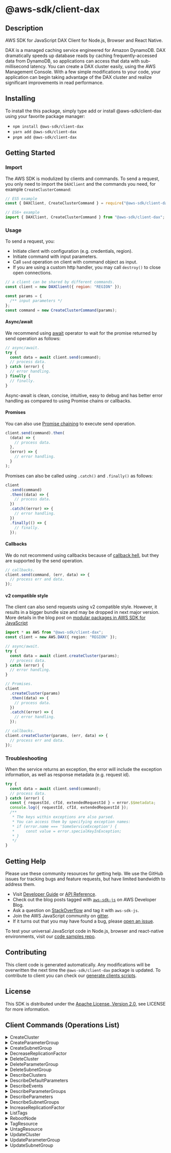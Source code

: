 <!-- generated file, do not edit directly -->

# @aws-sdk/client-dax

## Description

AWS SDK for JavaScript DAX Client for Node.js, Browser and React Native.

<p>DAX is a managed caching service engineered for Amazon DynamoDB. DAX
dramatically speeds up database reads by caching frequently-accessed data from DynamoDB, so
applications can access that data with sub-millisecond latency. You can create a DAX
cluster easily, using the AWS Management Console. With a few simple modifications to
your code, your application can begin taking advantage of the DAX cluster and realize
significant improvements in read performance.</p>

## Installing

To install the this package, simply type add or install @aws-sdk/client-dax
using your favorite package manager:

- `npm install @aws-sdk/client-dax`
- `yarn add @aws-sdk/client-dax`
- `pnpm add @aws-sdk/client-dax`

## Getting Started

### Import

The AWS SDK is modulized by clients and commands.
To send a request, you only need to import the `DAXClient` and
the commands you need, for example `CreateClusterCommand`:

```js
// ES5 example
const { DAXClient, CreateClusterCommand } = require("@aws-sdk/client-dax");
```

```ts
// ES6+ example
import { DAXClient, CreateClusterCommand } from "@aws-sdk/client-dax";
```

### Usage

To send a request, you:

- Initiate client with configuration (e.g. credentials, region).
- Initiate command with input parameters.
- Call `send` operation on client with command object as input.
- If you are using a custom http handler, you may call `destroy()` to close open connections.

```js
// a client can be shared by different commands.
const client = new DAXClient({ region: "REGION" });

const params = {
  /** input parameters */
};
const command = new CreateClusterCommand(params);
```

#### Async/await

We recommend using [await](https://developer.mozilla.org/en-US/docs/Web/JavaScript/Reference/Operators/await)
operator to wait for the promise returned by send operation as follows:

```js
// async/await.
try {
  const data = await client.send(command);
  // process data.
} catch (error) {
  // error handling.
} finally {
  // finally.
}
```

Async-await is clean, concise, intuitive, easy to debug and has better error handling
as compared to using Promise chains or callbacks.

#### Promises

You can also use [Promise chaining](https://developer.mozilla.org/en-US/docs/Web/JavaScript/Guide/Using_promises#chaining)
to execute send operation.

```js
client.send(command).then(
  (data) => {
    // process data.
  },
  (error) => {
    // error handling.
  }
);
```

Promises can also be called using `.catch()` and `.finally()` as follows:

```js
client
  .send(command)
  .then((data) => {
    // process data.
  })
  .catch((error) => {
    // error handling.
  })
  .finally(() => {
    // finally.
  });
```

#### Callbacks

We do not recommend using callbacks because of [callback hell](http://callbackhell.com/),
but they are supported by the send operation.

```js
// callbacks.
client.send(command, (err, data) => {
  // process err and data.
});
```

#### v2 compatible style

The client can also send requests using v2 compatible style.
However, it results in a bigger bundle size and may be dropped in next major version. More details in the blog post
on [modular packages in AWS SDK for JavaScript](https://aws.amazon.com/blogs/developer/modular-packages-in-aws-sdk-for-javascript/)

```ts
import * as AWS from "@aws-sdk/client-dax";
const client = new AWS.DAX({ region: "REGION" });

// async/await.
try {
  const data = await client.createCluster(params);
  // process data.
} catch (error) {
  // error handling.
}

// Promises.
client
  .createCluster(params)
  .then((data) => {
    // process data.
  })
  .catch((error) => {
    // error handling.
  });

// callbacks.
client.createCluster(params, (err, data) => {
  // process err and data.
});
```

### Troubleshooting

When the service returns an exception, the error will include the exception information,
as well as response metadata (e.g. request id).

```js
try {
  const data = await client.send(command);
  // process data.
} catch (error) {
  const { requestId, cfId, extendedRequestId } = error.$$metadata;
  console.log({ requestId, cfId, extendedRequestId });
  /**
   * The keys within exceptions are also parsed.
   * You can access them by specifying exception names:
   * if (error.name === 'SomeServiceException') {
   *     const value = error.specialKeyInException;
   * }
   */
}
```

## Getting Help

Please use these community resources for getting help.
We use the GitHub issues for tracking bugs and feature requests, but have limited bandwidth to address them.

- Visit [Developer Guide](https://docs.aws.amazon.com/sdk-for-javascript/v3/developer-guide/welcome.html)
  or [API Reference](https://docs.aws.amazon.com/AWSJavaScriptSDK/v3/latest/index.html).
- Check out the blog posts tagged with [`aws-sdk-js`](https://aws.amazon.com/blogs/developer/tag/aws-sdk-js/)
  on AWS Developer Blog.
- Ask a question on [StackOverflow](https://stackoverflow.com/questions/tagged/aws-sdk-js) and tag it with `aws-sdk-js`.
- Join the AWS JavaScript community on [gitter](https://gitter.im/aws/aws-sdk-js-v3).
- If it turns out that you may have found a bug, please [open an issue](https://github.com/aws/aws-sdk-js-v3/issues/new/choose).

To test your universal JavaScript code in Node.js, browser and react-native environments,
visit our [code samples repo](https://github.com/aws-samples/aws-sdk-js-tests).

## Contributing

This client code is generated automatically. Any modifications will be overwritten the next time the `@aws-sdk/client-dax` package is updated.
To contribute to client you can check our [generate clients scripts](https://github.com/aws/aws-sdk-js-v3/tree/main/scripts/generate-clients).

## License

This SDK is distributed under the
[Apache License, Version 2.0](http://www.apache.org/licenses/LICENSE-2.0),
see LICENSE for more information.

## Client Commands (Operations List)

<details>
<summary>
CreateCluster
</summary>

[Command API Reference](https://docs.aws.amazon.com/AWSJavaScriptSDK/v3/latest/clients/client-dax/classes/createclustercommand.html) / [Input](https://docs.aws.amazon.com/AWSJavaScriptSDK/v3/latest/clients/client-dax/interfaces/createclustercommandinput.html) / [Output](https://docs.aws.amazon.com/AWSJavaScriptSDK/v3/latest/clients/client-dax/interfaces/createclustercommandoutput.html)

</details>
<details>
<summary>
CreateParameterGroup
</summary>

[Command API Reference](https://docs.aws.amazon.com/AWSJavaScriptSDK/v3/latest/clients/client-dax/classes/createparametergroupcommand.html) / [Input](https://docs.aws.amazon.com/AWSJavaScriptSDK/v3/latest/clients/client-dax/interfaces/createparametergroupcommandinput.html) / [Output](https://docs.aws.amazon.com/AWSJavaScriptSDK/v3/latest/clients/client-dax/interfaces/createparametergroupcommandoutput.html)

</details>
<details>
<summary>
CreateSubnetGroup
</summary>

[Command API Reference](https://docs.aws.amazon.com/AWSJavaScriptSDK/v3/latest/clients/client-dax/classes/createsubnetgroupcommand.html) / [Input](https://docs.aws.amazon.com/AWSJavaScriptSDK/v3/latest/clients/client-dax/interfaces/createsubnetgroupcommandinput.html) / [Output](https://docs.aws.amazon.com/AWSJavaScriptSDK/v3/latest/clients/client-dax/interfaces/createsubnetgroupcommandoutput.html)

</details>
<details>
<summary>
DecreaseReplicationFactor
</summary>

[Command API Reference](https://docs.aws.amazon.com/AWSJavaScriptSDK/v3/latest/clients/client-dax/classes/decreasereplicationfactorcommand.html) / [Input](https://docs.aws.amazon.com/AWSJavaScriptSDK/v3/latest/clients/client-dax/interfaces/decreasereplicationfactorcommandinput.html) / [Output](https://docs.aws.amazon.com/AWSJavaScriptSDK/v3/latest/clients/client-dax/interfaces/decreasereplicationfactorcommandoutput.html)

</details>
<details>
<summary>
DeleteCluster
</summary>

[Command API Reference](https://docs.aws.amazon.com/AWSJavaScriptSDK/v3/latest/clients/client-dax/classes/deleteclustercommand.html) / [Input](https://docs.aws.amazon.com/AWSJavaScriptSDK/v3/latest/clients/client-dax/interfaces/deleteclustercommandinput.html) / [Output](https://docs.aws.amazon.com/AWSJavaScriptSDK/v3/latest/clients/client-dax/interfaces/deleteclustercommandoutput.html)

</details>
<details>
<summary>
DeleteParameterGroup
</summary>

[Command API Reference](https://docs.aws.amazon.com/AWSJavaScriptSDK/v3/latest/clients/client-dax/classes/deleteparametergroupcommand.html) / [Input](https://docs.aws.amazon.com/AWSJavaScriptSDK/v3/latest/clients/client-dax/interfaces/deleteparametergroupcommandinput.html) / [Output](https://docs.aws.amazon.com/AWSJavaScriptSDK/v3/latest/clients/client-dax/interfaces/deleteparametergroupcommandoutput.html)

</details>
<details>
<summary>
DeleteSubnetGroup
</summary>

[Command API Reference](https://docs.aws.amazon.com/AWSJavaScriptSDK/v3/latest/clients/client-dax/classes/deletesubnetgroupcommand.html) / [Input](https://docs.aws.amazon.com/AWSJavaScriptSDK/v3/latest/clients/client-dax/interfaces/deletesubnetgroupcommandinput.html) / [Output](https://docs.aws.amazon.com/AWSJavaScriptSDK/v3/latest/clients/client-dax/interfaces/deletesubnetgroupcommandoutput.html)

</details>
<details>
<summary>
DescribeClusters
</summary>

[Command API Reference](https://docs.aws.amazon.com/AWSJavaScriptSDK/v3/latest/clients/client-dax/classes/describeclusterscommand.html) / [Input](https://docs.aws.amazon.com/AWSJavaScriptSDK/v3/latest/clients/client-dax/interfaces/describeclusterscommandinput.html) / [Output](https://docs.aws.amazon.com/AWSJavaScriptSDK/v3/latest/clients/client-dax/interfaces/describeclusterscommandoutput.html)

</details>
<details>
<summary>
DescribeDefaultParameters
</summary>

[Command API Reference](https://docs.aws.amazon.com/AWSJavaScriptSDK/v3/latest/clients/client-dax/classes/describedefaultparameterscommand.html) / [Input](https://docs.aws.amazon.com/AWSJavaScriptSDK/v3/latest/clients/client-dax/interfaces/describedefaultparameterscommandinput.html) / [Output](https://docs.aws.amazon.com/AWSJavaScriptSDK/v3/latest/clients/client-dax/interfaces/describedefaultparameterscommandoutput.html)

</details>
<details>
<summary>
DescribeEvents
</summary>

[Command API Reference](https://docs.aws.amazon.com/AWSJavaScriptSDK/v3/latest/clients/client-dax/classes/describeeventscommand.html) / [Input](https://docs.aws.amazon.com/AWSJavaScriptSDK/v3/latest/clients/client-dax/interfaces/describeeventscommandinput.html) / [Output](https://docs.aws.amazon.com/AWSJavaScriptSDK/v3/latest/clients/client-dax/interfaces/describeeventscommandoutput.html)

</details>
<details>
<summary>
DescribeParameterGroups
</summary>

[Command API Reference](https://docs.aws.amazon.com/AWSJavaScriptSDK/v3/latest/clients/client-dax/classes/describeparametergroupscommand.html) / [Input](https://docs.aws.amazon.com/AWSJavaScriptSDK/v3/latest/clients/client-dax/interfaces/describeparametergroupscommandinput.html) / [Output](https://docs.aws.amazon.com/AWSJavaScriptSDK/v3/latest/clients/client-dax/interfaces/describeparametergroupscommandoutput.html)

</details>
<details>
<summary>
DescribeParameters
</summary>

[Command API Reference](https://docs.aws.amazon.com/AWSJavaScriptSDK/v3/latest/clients/client-dax/classes/describeparameterscommand.html) / [Input](https://docs.aws.amazon.com/AWSJavaScriptSDK/v3/latest/clients/client-dax/interfaces/describeparameterscommandinput.html) / [Output](https://docs.aws.amazon.com/AWSJavaScriptSDK/v3/latest/clients/client-dax/interfaces/describeparameterscommandoutput.html)

</details>
<details>
<summary>
DescribeSubnetGroups
</summary>

[Command API Reference](https://docs.aws.amazon.com/AWSJavaScriptSDK/v3/latest/clients/client-dax/classes/describesubnetgroupscommand.html) / [Input](https://docs.aws.amazon.com/AWSJavaScriptSDK/v3/latest/clients/client-dax/interfaces/describesubnetgroupscommandinput.html) / [Output](https://docs.aws.amazon.com/AWSJavaScriptSDK/v3/latest/clients/client-dax/interfaces/describesubnetgroupscommandoutput.html)

</details>
<details>
<summary>
IncreaseReplicationFactor
</summary>

[Command API Reference](https://docs.aws.amazon.com/AWSJavaScriptSDK/v3/latest/clients/client-dax/classes/increasereplicationfactorcommand.html) / [Input](https://docs.aws.amazon.com/AWSJavaScriptSDK/v3/latest/clients/client-dax/interfaces/increasereplicationfactorcommandinput.html) / [Output](https://docs.aws.amazon.com/AWSJavaScriptSDK/v3/latest/clients/client-dax/interfaces/increasereplicationfactorcommandoutput.html)

</details>
<details>
<summary>
ListTags
</summary>

[Command API Reference](https://docs.aws.amazon.com/AWSJavaScriptSDK/v3/latest/clients/client-dax/classes/listtagscommand.html) / [Input](https://docs.aws.amazon.com/AWSJavaScriptSDK/v3/latest/clients/client-dax/interfaces/listtagscommandinput.html) / [Output](https://docs.aws.amazon.com/AWSJavaScriptSDK/v3/latest/clients/client-dax/interfaces/listtagscommandoutput.html)

</details>
<details>
<summary>
RebootNode
</summary>

[Command API Reference](https://docs.aws.amazon.com/AWSJavaScriptSDK/v3/latest/clients/client-dax/classes/rebootnodecommand.html) / [Input](https://docs.aws.amazon.com/AWSJavaScriptSDK/v3/latest/clients/client-dax/interfaces/rebootnodecommandinput.html) / [Output](https://docs.aws.amazon.com/AWSJavaScriptSDK/v3/latest/clients/client-dax/interfaces/rebootnodecommandoutput.html)

</details>
<details>
<summary>
TagResource
</summary>

[Command API Reference](https://docs.aws.amazon.com/AWSJavaScriptSDK/v3/latest/clients/client-dax/classes/tagresourcecommand.html) / [Input](https://docs.aws.amazon.com/AWSJavaScriptSDK/v3/latest/clients/client-dax/interfaces/tagresourcecommandinput.html) / [Output](https://docs.aws.amazon.com/AWSJavaScriptSDK/v3/latest/clients/client-dax/interfaces/tagresourcecommandoutput.html)

</details>
<details>
<summary>
UntagResource
</summary>

[Command API Reference](https://docs.aws.amazon.com/AWSJavaScriptSDK/v3/latest/clients/client-dax/classes/untagresourcecommand.html) / [Input](https://docs.aws.amazon.com/AWSJavaScriptSDK/v3/latest/clients/client-dax/interfaces/untagresourcecommandinput.html) / [Output](https://docs.aws.amazon.com/AWSJavaScriptSDK/v3/latest/clients/client-dax/interfaces/untagresourcecommandoutput.html)

</details>
<details>
<summary>
UpdateCluster
</summary>

[Command API Reference](https://docs.aws.amazon.com/AWSJavaScriptSDK/v3/latest/clients/client-dax/classes/updateclustercommand.html) / [Input](https://docs.aws.amazon.com/AWSJavaScriptSDK/v3/latest/clients/client-dax/interfaces/updateclustercommandinput.html) / [Output](https://docs.aws.amazon.com/AWSJavaScriptSDK/v3/latest/clients/client-dax/interfaces/updateclustercommandoutput.html)

</details>
<details>
<summary>
UpdateParameterGroup
</summary>

[Command API Reference](https://docs.aws.amazon.com/AWSJavaScriptSDK/v3/latest/clients/client-dax/classes/updateparametergroupcommand.html) / [Input](https://docs.aws.amazon.com/AWSJavaScriptSDK/v3/latest/clients/client-dax/interfaces/updateparametergroupcommandinput.html) / [Output](https://docs.aws.amazon.com/AWSJavaScriptSDK/v3/latest/clients/client-dax/interfaces/updateparametergroupcommandoutput.html)

</details>
<details>
<summary>
UpdateSubnetGroup
</summary>

[Command API Reference](https://docs.aws.amazon.com/AWSJavaScriptSDK/v3/latest/clients/client-dax/classes/updatesubnetgroupcommand.html) / [Input](https://docs.aws.amazon.com/AWSJavaScriptSDK/v3/latest/clients/client-dax/interfaces/updatesubnetgroupcommandinput.html) / [Output](https://docs.aws.amazon.com/AWSJavaScriptSDK/v3/latest/clients/client-dax/interfaces/updatesubnetgroupcommandoutput.html)

</details>
